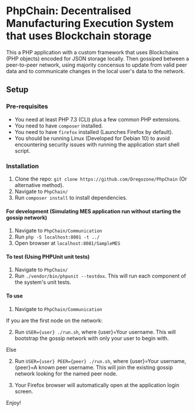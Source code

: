 # PhpChain: Decentralised Manufacturing Execution System that uses Blockchain storage

This a PHP application with a custom framework that uses Blockchains (PHP objects) encoded for JSON storage locally. Then gossiped between a peer-to-peer network, using majority concensus to update from valid peer data and to communicate changes in the local user's data to the network.

## Setup

### Pre-requisites

- You need at least PHP 7.3 (CLI) plus a few common PHP extensions.
- You need to have `composer` installed.
- You need to have `firefox` installed (Launches Firefox by default).
- You should be running Linux (Developed for Debian 10) to avoid encountering security issues with running the application start shell script.

### Installation

1. Clone the repo: `git clone https://github.com/Dregozone/PhpChain` (Or alternative method).
2. Navigate to `PhpChain/`
3. Run `composer install` to install dependencies.

#### For development (Simulating MES application run without starting the gossip network)

1. Navigate to `PhpChain/Communication`
2. Run `php -S localhost:8081 -t ../`
3. Open browser at `localhost:8081/SampleMES`

#### To test (Using PHPUnit unit tests)

1. Navigate to `PhpChain/`
2. Run `./vendor/bin/phpunit --testdox`. This will run each component of the system's unit tests.

#### To use

1. Navigate to `PhpChain/Communication`

If you are the first node on the network:

2. Run `USER={user} ./run.sh`, where {user}=Your username. This will bootstrap the gossip network with only your user to begin with.

Else

2. Run `USER={user} PEER={peer} ./run.sh`, where {user}=Your username, {peer}=A known peer username. This will join the existing gossip network looking for the named peer node.

3. Your Firefox browser will automatically open at the application login screen.

Enjoy!
